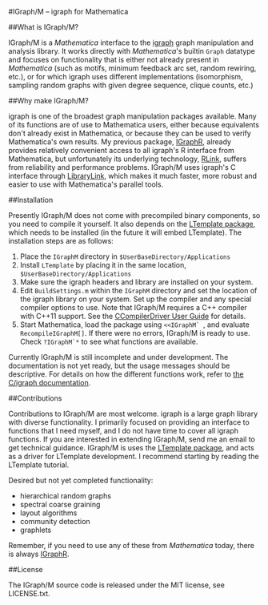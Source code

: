 #IGraph/M – igraph for Mathematica

##What is IGraph/M?

IGraph/M is a *Mathematica* interface to the [igraph](http://igraph.org/) graph manipulation and analysis library.  It works directly with *Mathematica*'s builtin `Graph` datatype and focuses on functionality that is either not already present in *Mathematica* (such as motifs, minimum feedback arc set, random rewiring, etc.), or for which igraph uses different implementations (isomorphism, sampling random graphs with given degree sequence, clique counts, etc.)

##Why make IGraph/M?

igraph is one of the broadest graph manipulation packages available.  Many of its functions are of use to Mathematica users, either because equivalents don't already exist in Mathematica, or because they can be used to verify Mathematica's own results.  My previous package, [IGraphR][2], already provides relatively convenient access to all igraph's R interface from Mathematica, but unfortunately its underlying technology, [RLink](http://reference.wolfram.com/language/RLink/guide/RLink.html), suffers from reliability and performance problems.  IGraph/M uses igraph's C interface through [LibraryLink](http://reference.wolfram.com/language/LibraryLink/tutorial/Overview.html), which makes it much faster, more robust and easier to use with Mathematica's parallel tools.

##Installation

Presently IGraph/M does not come with precompiled binary components, so you need to compile it yourself.  It also depends on the [LTemplate package][1], which needs to be installed (in the future it will embed LTemplate).  The installation steps are as follows:

 1. Place the `IGraphM` directory in `$UserBaseDirectory/Applications`
 2. Install `LTemplate` by placing it in the same location, `$UserBaseDirectory/Applications`
 3. Make sure the igraph headers and library are installed on your system.
 4. Edit `BuildSettings.m` within the `IGraphM` directory and set the location of the igraph library on your system.  Set up the compiler and any special compiler options to use.  Note that IGraph/M requires a C++ compiler with C++11 support.  See the [CCompilerDriver User Guide](http://reference.wolfram.com/language/CCompilerDriver/tutorial/Overview.html) for details.
 5. Start Mathematica, load the package using ``<<IGraphM` ``, and evaluate `RecompileIGraphM[]`.  If there were no errors, IGraph/M is ready to use.  Check ``?IGraphM`*`` to see what functions are available.
 
Currently IGraph/M is still incomplete and under development.  The documentation is not yet ready, but the usage messages should be descriptive.  For details on how the different functions work, refer to [the C/igraph documentation](http://igraph.org/c/doc/).

##Contributions

Contributions to IGraph/M are most welcome.  igraph is a large graph library with diverse functionality.  I primarily focused on providing an interface to functions that I need myself, and I do not have time to cover all igraph functions.  If you are interested in extending IGraph/M, send me an email to get technical guidance.  IGraph/M is uses the [LTemplate package][1], and acts as a driver for LTemplate development.  I recommend starting by reading the LTemplate tutorial.

Desired but not yet completed functionality:

 - hierarchical random graphs
 - spectral coarse graining
 - layout algorithms
 - community detection
 - graphlets

Remember, if you need to use any of these from *Mathematica* today, there is always [IGraphR][2].

##License

The IGraph/M source code is released under the MIT license, see LICENSE.txt.

 [1]: https://bitbucket.org/szhorvat/ltemplate
 [2]: http://szhorvat.net/pelican/using-igraph-from-mathematica.html
